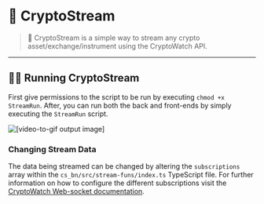 # 💸 CryptoStream

> 💸 CryptoStream is a simple way to stream any crypto asset/exchange/instrument using the CryptoWatch API.
---
## 🏃‍♂️ Running CryptoStream
First give permissions to the script to be run by executing `chmod +x StreamRun`. After, you can run both the back and front-ends by simply executing the `StreamRun` script.

![[video-to-gif output image]](https://im3.ezgif.com/tmp/ezgif-3-431a68921d.gif)

### Changing Stream Data
The data being streamed can be changed by altering the `subscriptions` array within the `cs_bn/src/stream-funs/index.ts` TypeScript file. For further information on how to configure the different subscriptions visit the [CryptoWatch Web-socket documentation](https://docs.cryptowat.ch/websocket-api/data-subscriptions/trades).

